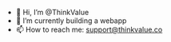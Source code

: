 - 👋 Hi, I’m @ThinkValue
- 🌱 I’m currently building a webapp
- 📫 How to reach me: support@thinkvalue.co

<!---
ThinkValue/ThinkValue is a ✨ special ✨ repository because its `README.md` (this file) appears on your GitHub profile.
You can click the Preview link to take a look at your changes.
--->

